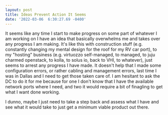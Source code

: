```yaml
--- 
layout: post 
title: Ideas Prevent Action It Seems 
date: '2022-03-06  6:30:27.69 -0400' 
--- 
```

It seems like any time I start to make progress on some part of whatever I am working on I have an idea that basically 
overwhelms me and takes over any progress I am making. It's like this with construction stuff (e.g. constantly changing my 
mental design for the roof for my RV car port), to my "hosting" business (e.g. virtuozzo self-managed, to managed, to juju 
charmed openstack, to kolla, to solus io, back to VHI, to whatever), just seems to arrest any progress I have made. It doesn't 
help that I made some configuration errors, or rather cabling and management errors, last time I was in Dallas and I need to 
get those taken care of. I am hesitant to ask the DC to do it for me because for one I don't know that I have the available 
network ports where I need, and two it would require a bit of finagling to get what I want done working. 

I dunno, maybe I just need to take a step back and assess what I have and see what it would take to just get a minimum viable 
product out there.  

